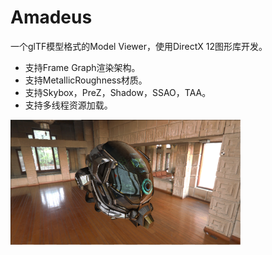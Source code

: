 # Amadeus
一个glTF模型格式的Model Viewer，使用DirectX 12图形库开发。
- 支持Frame Graph渲染架构。
-	支持MetallicRoughness材质。
-	支持Skybox，PreZ，Shadow，SSAO，TAA。
-	支持多线程资源加载。

<img src="Screenshots/amadeus.png" height="200">
